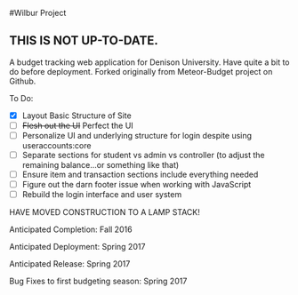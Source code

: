 #Wilbur Project

## THIS IS NOT UP-TO-DATE. 

A budget tracking web application for Denison University. Have quite a bit to do before deployment. Forked originally from Meteor-Budget project on Github.

To Do:
- [x] Layout Basic Structure of Site
- [ ] ~~Flesh out the UI~~ Perfect the UI
- [ ] Personalize UI and underlying structure for login despite using useraccounts:core
- [ ] Separate sections for student vs admin vs controller (to adjust the remaining balance...or something like that)
- [ ] Ensure item and transaction sections include everything needed
- [ ] Figure out the darn footer issue when working with JavaScript
- [ ] Rebuild the login interface and user system

HAVE MOVED CONSTRUCTION TO A LAMP STACK!

Anticipated Completion: Fall 2016

Anticipated Deployment: Spring 2017

Anticipated Release: Spring 2017

Bug Fixes to first budgeting season: Spring 2017
